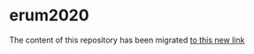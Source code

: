 # erum2020

The content of this repository has been migrated [to this new link](https://github.com/mirkosignorelli/erum2020)
